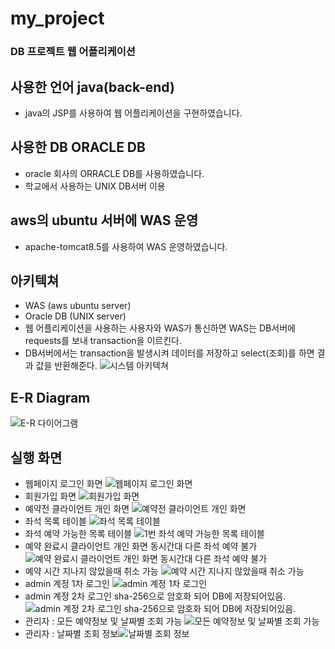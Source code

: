 # my_project
### DB 프로젝트 웹 어플리케이션
## 사용한 언어 java(back-end)
- java의 JSP를 사용하여 웹 어플리케이션을 구현하였습니다.

## 사용한 DB ORACLE DB
- oracle 회사의 ORRACLE DB를 사용하였습니다.
- 학교에서 사용하는 UNIX DB서버 이용

## aws의 ubuntu 서버에 WAS 운영
- apache-tomcat8.5를 사용하여 WAS 운영하였습니다.

## 아키텍쳐
- WAS (aws ubuntu server)
- Oracle DB (UNIX server)
- 웹 어플리케이션을 사용하는 사용자와 WAS가 통신하면 WAS는 DB서버에 requests를 보내 transaction을 이르킨다.
- DB서버에서는 transaction을 발생시켜 데이터를 저장하고 select(조회)를 하면 결과 값을 반환해준다.
![시스템 아키텍쳐](https://github.com/hanmin0512/my_project/assets/37041208/a7e95c6b-2387-47aa-a886-7c775393c6dd)

## E-R Diagram

![E-R 다이어그램](https://github.com/hanmin0512/my_project/assets/37041208/1aaf53c7-daa3-4e72-9635-9d0c5a73660a)

## 실행 화면
- 웹페이지 로그인 화면 ![웹페이지 로그인 화면](https://github.com/hanmin0512/my_project/assets/37041208/0f31c5e0-ef8d-44dc-b9ef-acf2c5f21fc6)
- 회원가입 화면 ![회원가입 화면](https://github.com/hanmin0512/my_project/assets/37041208/fbdd83a7-e319-4ea5-ab25-76fdf821c8bc)
- 예약전 클라이언트 개인 화면 ![예약전 클라이언트 개인 화면](https://github.com/hanmin0512/my_project/assets/37041208/5dfe4db9-87b5-4bc7-8b20-cbb283ad5d65)
- 좌석 목록 테이블 ![좌석 목록 테이블](https://github.com/hanmin0512/my_project/assets/37041208/0766d2c2-4efc-4dce-8747-31bdf69a03ef)
- 좌석 예약 가능한 목록 테이블 ![1번 좌석 예약 가능한 목록 테이블](https://github.com/hanmin0512/my_project/assets/37041208/212c9439-61b8-48e7-b0ef-a334d4b5a368)
- 예약 완료시 클라이언트 개인 화면 동시간대 다른 좌석 예약 불가 ![예약 완료시 클라이언트 개인 화면 동시간대 다른 좌석 예약 불가](https://github.com/hanmin0512/my_project/assets/37041208/184f67b5-a530-46b3-b084-13367bec3db3)
- 예약 시간 지나지 않았을때 취소 가능 ![예약 시간 지나지 않았을때 취소 가능](https://github.com/hanmin0512/my_project/assets/37041208/2f282013-88c5-4c63-9721-ac764e2bc1cd)
- admin 계정 1차 로그인 ![admin 계정 1차 로그인](https://github.com/hanmin0512/my_project/assets/37041208/5de00c02-eafe-4f75-a048-b12989c9de4d)
- admin 계정 2차 로그인 sha-256으로 암호화 되어 DB에 저장되어있음. ![admin 계정 2차 로그인 sha-256으로 암호화 되어 DB에 저장되어있음.](https://github.com/hanmin0512/my_project/assets/37041208/85bf8b2e-b963-4d46-b7a6-baebd7386081)
- 관리자 : 모든 예약정보 및 날짜별 조회 가능 ![모든 예약정보 및 날짜별 조회 가능](https://github.com/hanmin0512/my_project/assets/37041208/7c40681b-9b56-4dd9-9eb1-91553887fd39)
- 관리자 : 날짜별 조회 정보![날짜별 조회 정보](https://github.com/hanmin0512/my_project/assets/37041208/b34d0e10-3479-4599-b039-b644bc2b9631)







